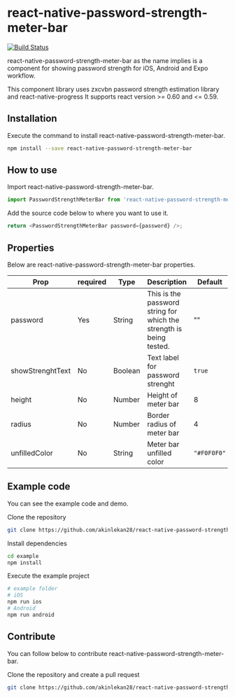 # react-native-password-strength-meter-bar

[![Build Status](https://travis-ci.com/akinlekan28/react-native-password-strength-meter-bar.svg?token=mYfiLJxrEkoRBmqZ4ZzG&branch=main)](https://travis-ci.com/akinlekan28/react-native-password-strength-meter-bar)

react-native-password-strength-meter-bar as the name implies is a component for showing password strength for iOS, Android and Expo workflow.

This component library uses zxcvbn password strength estimation library and react-native-progress
It supports react version >= 0.60 and <= 0.59.

## Installation

Execute the command to install react-native-password-strength-meter-bar.

```bash
npm install --save react-native-password-strength-meter-bar
```

## How to use

Import react-native-password-strength-meter-bar.

```js
import PasswordStrengthMeterBar from 'react-native-password-strength-meter-bar';
```

Add the source code below to where you want to use it.

```js
return <PasswordStrengthMeterBar password={password} />;
```

## Properties

Below are react-native-password-strength-meter-bar properties.

| Prop             | required | Type    | Description                                                         | Default     |
| ---------------- | -------- | ------- | ------------------------------------------------------------------- | ----------- |
| password         | Yes      | String  | This is the password string for which the strength is being tested. | ""          |
| showStrenghtText | No       | Boolean | Text label for password strenght                                    | `true`      |
| height           | No       | Number  | Height of meter bar                                                 | 8           |
| radius           | No       | Number  | Border radius of meter bar                                          | 4           |
| unfilledColor    | No       | String  | Meter bar unfilled color                                            | `"#F0F0F0"` |

## Example code

You can see the example code and demo.

Clone the repository

```bash
git clone https://github.com/akinlekan28/react-native-password-strength-meter-bar.git
```

Install dependencies

```bash
cd example
npm install
```

Execute the example project

```bash
# example folder
# iOS
npm run ios
# Android
npm run android
```

## Contribute

You can follow below to contribute react-native-password-strength-meter-bar.

Clone the repository and create a pull request

```bash
git clone https://github.com/akinlekan28/react-native-password-strength-meter-bar.git
```
